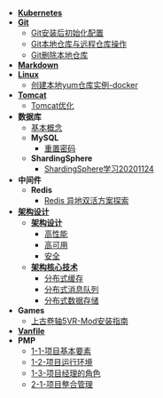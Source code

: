 * [**Kubernetes**](Kubernetes/README)
* [**Git**](Git/README)
  * [Git安装后初始化配置](Git/Git安装后初始化配置)
  * [Git本地仓库与远程仓库操作](Git/Git本地仓库与远程仓库操作)
  * [Git删除本地仓库](Git/Git删除本地仓库)
* [**Markdown**](Markdown/README)
* [**Linux**](Linux/README)
  * [创建本地yum仓库实例-docker](Liunx/创建本地yum仓库实例-docker)
* [**Tomcat**](Tomcat/README)
  * [Tomcat优化](Tomcat/Tomcat优化)
* **数据库**
  * [基本概念](数据库/基础概念)
  * **MySQL**
    * [重置密码](数据库/MySQL/重置密码)
  * **ShardingSphere**
    * [ShardingSphere学习20201124](数据库/ShardingSphere/ShardingSphere学习20201124)
* **中间件**
  * **Redis**
    * [Redis 异地双活方案探索](中间件/Redis/Redis异地双活方案.md)
* [**架构设计**](架构设计/README)
  * [**架构设计**](架构设计/架构设计/README)
    * [高性能](架构设计/架构设计/高性能)
    * [高可用](架构设计/架构设计/高可用)
    * [安全](架构设计/架构设计/安全)
  * [**架构核心技术**](架构设计/架构核心技术/README)
    * [分布式缓存](架构设计/架构核心技术/分布式缓存)
    * [分布式消息队列](架构设计/架构核心技术/分布式消息队列)
    * [分布式数据存储](架构设计/架构核心技术/分布式数据存储)
* **Games**
  * [上古卷轴5VR-Mod安装指南](Games/SkyrimVR/Mod安装指南)
* [**Vanfile**](Vanlife.md)
* **PMP**
  * [1-1-项目基本要素](PMP/1-1-项目基本要素.md)
  * [1-2-项目运行环境](PMP/1-2-项目运行环境.md)
  * [1-3-项目经理的角色](PMP/1-3-项目经理的角色.md)
  * [2-1-项目整合管理](PMP/2-1-项目整合管理.md)